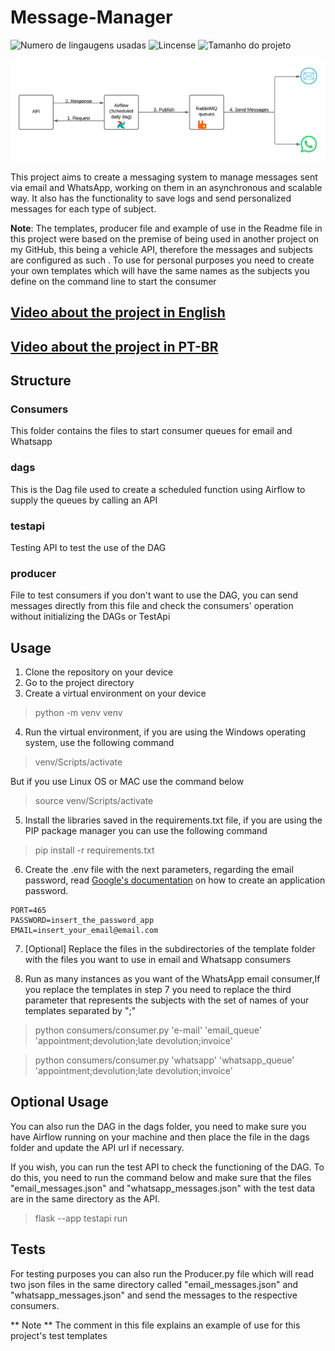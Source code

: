 # Message-Manager

![Numero de lingaugens usadas](https://img.shields.io/github/languages/count/MatheusSC017/Message-Manager)
![Lincense](https://img.shields.io/github/license/MatheusSC017/Message-Manager)
![Tamanho do projeto](https://img.shields.io/github/languages/code-size/MatheusSC017/Message-Manager)

![Diagram](documentation/diagram.png)

This project aims to create a messaging system to manage messages sent via email and WhatsApp, working on them in an asynchronous and scalable way. It also has the functionality to save logs and send personalized messages for each type of subject.

**Note**: The templates, producer file and example of use in the Readme file in this project were based on the premise of being used in another project on my GitHub, this being a vehicle API, therefore the messages and subjects are configured as such . To use for personal purposes you need to create your own templates which will have the same names as the subjects you define on the command line to start the consumer
## [Video about the project in English](https://share.vidyard.com/watch/b7UhhGMQhaTAvHaL1Dq11P?)
## [Video about the project in PT-BR](https://share.vidyard.com/watch/YzRf1mSsK6e97Ddvq7iPs1?)

## Structure
### Consumers
This folder contains the files to start consumer queues for email and Whatsapp

### dags
This is the Dag file used to create a scheduled function using Airflow to supply the queues by calling an API

### testapi
Testing API to test the use of the DAG

### producer
File to test consumers if you don't want to use the DAG, you can send messages directly from this file and check the consumers' operation without initializing the DAGs or TestApi

## Usage
1. Clone the repository on your device
2. Go to the project directory
3. Create a virtual environment on your device
> python -m venv venv 

4. Run the virtual environment, if you are using the Windows operating system, use the following command
> venv/Scripts/activate

But if you use Linux OS or MAC use the command below
> source venv/Scripts/activate

5. Install the libraries saved in the requirements.txt file, if you are using the PIP package manager you can use the following command
> pip install -r requirements.txt

6. Create the .env file with the next parameters, regarding the email password, read [Google's documentation](https://support.google.com/mail/answer/185833?hl=en) on how to create an application password.
```
PORT=465
PASSWORD=insert_the_password_app
EMAIL=insert_your_email@email.com
```

7. [Optional] Replace the files in the subdirectories of the template folder with the files you want to use in email and Whatsapp consumers

8. Run as many instances as you want of the WhatsApp email consumer,If you replace the templates in step 7 you need to replace the third parameter that represents the subjects with the set of names of your templates separated by ";"
> python consumers/consumer.py 'e-mail' 'email_queue' 'appointment;devolution;late devolution;invoice'

> python consumers/consumer.py 'whatsapp' 'whatsapp_queue' 'appointment;devolution;late devolution;invoice'

## Optional Usage
You can also run the DAG in the dags folder, you need to make sure you have Airflow running on your machine and then place the file in the dags folder and update the API url if necessary.

If you wish, you can run the test API to check the functioning of the DAG. To do this, you need to run the command below and make sure that the files "email_messages.json" and "whatsapp_messages.json" with the test data are in the same directory as the API.
> flask --app testapi run

## Tests
For testing purposes you can also run the Producer.py file which will read two json files in the same directory called "email_messages.json" and "whatsapp_messages.json" and send the messages to the respective consumers.

** Note ** The comment in this file explains an example of use for this project's test templates
